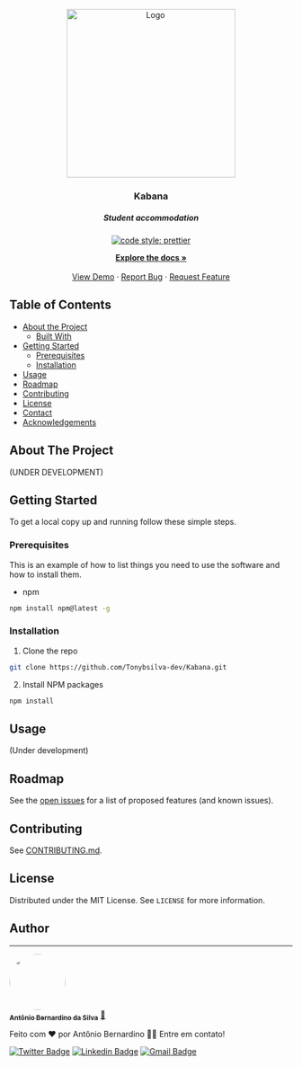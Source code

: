 

<p align="center">
  <a href="https://github.com/Tonybsilva-dev/Kabana">
    <img src="https://i.imgur.com/7wO9Uht.png" alt="Logo" width="300" height="300">
  </a>
  <h3 align="center">Kabana</h3>
  <h5 align="center">Student accommodation</h5>
       
  <p align="center"> 
 <a href="#badge">
    <img alt="code style: prettier" src="https://img.shields.io/badge/code_style-prettier-ff69b4.svg?style=flat-square"></a>
  <a href="https://gitter.im/jlongster/prettier">
</p>
  <p align="center">
    <a href="https://github.com/Tonybsilva-dev/Kabana"><strong>Explore the docs »</strong></a>
    <br />
    <br />
    <a href="https://github.com/Tonybsilva-dev/Kabana">View Demo</a>
    ·
    <a href="https://github.com/Tonybsilva-dev/Kabana/issues">Report Bug</a>
    ·
    <a href="https://github.com/Tonybsilva-dev/Kabana/issues">Request Feature</a>
  </p>
</p>



<!-- TABLE OF CONTENTS -->
## Table of Contents

* [About the Project](#about-the-project)
  * [Built With](#built-with)
* [Getting Started](#getting-started)
  * [Prerequisites](#prerequisites)
  * [Installation](#installation)
* [Usage](#usage)
* [Roadmap](#roadmap)
* [Contributing](#contributing)
* [License](#license)
* [Contact](#contact)
* [Acknowledgements](#acknowledgements)


## About The Project
(UNDER DEVELOPMENT)

<!-- GETTING STARTED -->
## Getting Started

To get a local copy up and running follow these simple steps.

### Prerequisites

This is an example of how to list things you need to use the software and how to install them.
* npm
```sh
npm install npm@latest -g
```

### Installation

1. Clone the repo
```sh
git clone https://github.com/Tonybsilva-dev/Kabana.git
```
2. Install NPM packages
```sh
npm install
```



<!-- USAGE EXAMPLES -->
## Usage
(Under development)



<!-- ROADMAP -->
## Roadmap

See the [open issues](https://github.com/Tonybsilva-dev/Kabana/issues) for a list of proposed features (and known issues).



<!-- CONTRIBUTING -->
## Contributing

See [CONTRIBUTING.md](https://github.com/Tonybsilva-dev/Kabana/wiki/Contributing).



<!-- LICENSE -->
## License

Distributed under the MIT License. See `LICENSE` for more information.



<!-- AUTHOR -->
## Author
---

<a href="https://tonybsilva-data.vercel.app/">
 <img style="border-radius: 100%;" src="https://avatars0.githubusercontent.com/u/54373473?s=460&u=374220a5cb34f019be55f16e3103a0e5905c0727&v=4" width="100px;" alt=""/>
 <br />
 <sub><b>Antônio Bernardino da Silva</b></sub></a> <a href="https://tonybsilva-data.vercel.app/" title="Portfólio">📄</a>


Feito com ❤️ por Antônio Bernardino 👋🏽 Entre em contato!

[![Twitter Badge](https://img.shields.io/badge/-@Tonybsilva-1ca0f1?style=flat-square&labelColor=1ca0f1&logo=twitter&logoColor=white&link=https://twitter.com/tonybsivlaaa)](https://twitter.com/tonybsilvaaa) [![Linkedin Badge](https://img.shields.io/badge/-Antonio-blue?style=flat-square&logo=Linkedin&logoColor=white&link=https://www.linkedin.com/in/tony-silva/)](https://www.linkedin.com/in/tony-silva/) 
[![Gmail Badge](https://img.shields.io/badge/-tonybsilvadev@gmail.com-c14438?style=flat-square&logo=Gmail&logoColor=white&link=mailto:tonybsilva-dev@gmail.com)](mailto:tonybsilvadev@gmail.com)


